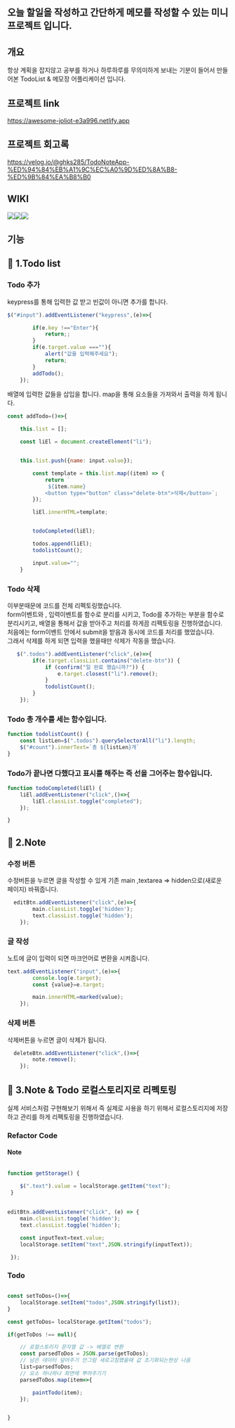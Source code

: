 ## 오늘 할일을 작성하고 간단하게 메모를 작성할 수 있는 미니 프로젝트 입니다.

## 개요
항상 계획을 잡지않고 공부를 하거나 하루하루를 무의미하게 보내는 기분이 들어서 만들어본 TodoList & 메모장 어플리케이션 입니다.

## 프로젝트 link
https://awesome-joliot-e3a996.netlify.app

## 프로젝트 회고록
https://velog.io/@ghks285/TodoNoteApp-%ED%94%84%EB%A1%9C%EC%A0%9D%ED%8A%B8-%ED%9B%84%EA%B8%B0

## WIKI
<img src="https://img.shields.io/badge/html-E34F26?style=for-the-badge&logo=html5&logoColor=white"><img src="https://img.shields.io/badge/css-1572B6?style=for-the-badge&logo=css3&logoColor=white"><img src="https://img.shields.io/badge/javascript-F7DF1E?style=for-the-badge&logo=javascript&logoColor=black">


## 기능

## 📃 1.Todo list
### Todo 추가
keypress를 통해 입력한 값 받고 빈값이 아니면 추가를 합니다.
```javascript
$("#input").addEventListener("keypress",(e)=>{

        if(e.key !=="Enter"){
            return;;
        }
        if(e.target.value ===""){
            alert("값을 입력해주세요");
            return;
        }
        addTodo();
    });
```


배열에 입력한 값들을 삽입을 합니다.
map을 통해 요소들을 가져와서 출력을 하게 됩니다.

```javascript
const addTodo=()=>{

    this.list = [];

    const liEl = document.createElement("li");


    this.list.push({name: input.value});

        const template = this.list.map((item) => {
            return `
             ${item.name}
            <button type="button" class="delete-btn">삭제</button>`;
        });

        liEl.innerHTML=template;


        todoCompleted(liEl);

        todos.append(liEl);
        todolistCount();

        input.value="";
    }


```



### Todo 삭제
이부분때문에 코드를 전체 리펙토링했습니다.<br> 
form이벤트와 , 입력이벤트를 함수로 분리를 시키고, Todo를 추가하는 부분을 함수로 분리시키고, 배열을 통해서 값을 받아주고 처리를 하게끔 리펙토링을 진행하였습니다.
처음에는 form이벤트 안에서 submit을 받음과 동시에 코드를 처리를 했었습니다.<br>
그래서 삭제를 하게 되면 입력을 했을때만 삭제가 작동을 했습니다.<br>

```javascript
   $(".todos").addEventListener("click",(e)=>{
        if(e.target.classList.contains("delete-btn")) {
            if (confirm("일 완료 했습니까?")) {
                e.target.closest("li").remove();
            }
            todolistCount();
        }
    });
```

### Todo 총 개수를 세는 함수입니다. 
```javascript
function todolistCount() {
    const listLen=$(".todos").querySelectorAll("li").length;
    $("#count").innerText=`총 ${listLen}개`
}
```

### Todo가 끝나면 다했다고 표시를 해주는 즉 선을 그어주는 함수입니다.
```javascript
function todoCompleted(liEl) {
    liEl.addEventListener("click",()=>{
        liEl.classList.toggle("completed");
    });

}
```


## 📃 2.Note

### 수정 버튼
수정버튼을 누르면 글을 작성할 수 있게 기존 main ,textarea => hidden으로(새로운 페이지) 바꿔줍니다.

```javascript
  editBtn.addEventListener("click",(e)=>{
        main.classList.toggle('hidden');
        text.classList.toggle('hidden');
    });
```

### 글 작성 
노트에 글이 입력이 되면 마크언어로 변환을 시켜줍니다.
```javascript
text.addEventListener("input",(e)=>{
        console.log(e.target);
        const {value}=e.target;

        main.innerHTML=marked(value);
    });
```

### 삭제 버튼
삭제버튼을 누르면 글이 삭제가 됩니다.
```javascript
  deleteBtn.addEventListener("click",()=>{
        note.remove();
    });
```


## 📃 3.Note & Todo 로컬스토리지로 리펙토링
실제 서비스처럼 구현해보기 위해서 즉 실제로 사용을 하기 위해서 로컬스토리지에 저장하고 관리를 하게 리펙토링을 진행하였습니다.



### Refactor Code
#### Note 
```javascript

function getStorage() {

    $(".text").value = localStorage.getItem("text");
 }
 
 
editBtn.addEventListener("click", (e) => {
    main.classList.toggle('hidden');
    text.classList.toggle('hidden');

    const inputText=text.value;
    localStorage.setItem("text",JSON.stringify(inputText));

 });

```

### Todo
```javascript

const setToDos=()=>{
    localStorage.setItem("todos",JSON.stringify(list));
}

const getToDos= localStorage.getItem("todos");

if(getToDos !== null){

    // 로컬스토리지 문자열 값 -> 배열로 변환
    const parsedToDos = JSON.parse(getToDos);
    // 남은 데이터 덮어주기 안그럼 새로고침했을때 값 초기화되는현상 나옴
    list=parsedToDos;
    // 요소 하나하나 화면에 뿌려주기기
    parsedToDos.map(item=>{

        paintTodo(item);
    });


}
```


